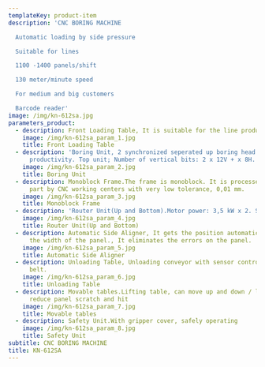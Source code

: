 ```yaml
---
templateKey: product-item
description: 'CNC BORING MACHINE

  Automatic loading by side pressure

  Suitable for lines

  1100 -1400 panels/shift

  130 meter/minute speed

  For medium and big customers

  Barcode reader'
image: /img/kn-612sa.jpg
parameters_product:
  - description: Front Loading Table, It is suitable for the line productions.
    image: /img/kn-612sa_param_1.jpg
    title: Front Loading Table
  - description: 'Boring Unit, 2 synchronized seperated up boring head let to increase
      productivity. Top unit; Number of vertical bits: 2 x 12V + x 8H. Bottom Unit; Number of vertical bits: 9V'
    image: /img/kn-612sa_param_2.jpg
    title: Boring Unit
  - description: Monoblock Frame.The frame is monoblock. It is processed as a single
      part by CNC working centers with very low tolerance, 0,01 mm.
    image: /img/kn-612sa_param_3.jpg
    title: Monoblock Frame
  - description: 'Router Unit(Up and Bottom).Motor power: 3,5 kW x 2. Speed: 18.000 rpm, ER25'
    image: /img/kn-612sa_param_4.jpg
    title: Router Unit(Up and Bottom)
  - description: Automatic Side Aligner, It gets the position automatically according
      the width of the panel., It eliminates the errors on the panel.
    image: /img/kn-612sa_param_5.jpg
    title: Automatic Side Aligner
  - description: Unloading Table, Unloading conveyor with sensor control and motorized
      belt.
    image: /img/kn-612sa_param_6.jpg
    title: Unloading Table
  - description: Movable tables.Lifting table, can move up and down / left and right,
      reduce panel scratch and hit
    image: /img/kn-612sa_param_7.jpg
    title: Movable tables
  - description: Safety Unit.With gripper cover, safely operating
    image: /img/kn-612sa_param_8.jpg
    title: Safety Unit
subtitle: CNC BORING MACHINE
title: KN-612SA
---
```

